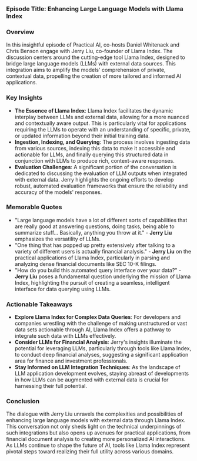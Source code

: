### Episode Title: Enhancing Large Language Models with Llama Index

### Overview
In this insightful episode of Practical AI, co-hosts Daniel Whitenack and Chris Benson engage with Jerry Liu, co-founder of Llama Index. The discussion centers around the cutting-edge tool Llama Index, designed to bridge large language models (LLMs) with external data sources. This integration aims to amplify the models' comprehension of private, contextual data, propelling the creation of more tailored and informed AI applications.

### Key Insights
- **The Essence of Llama Index**: Llama Index facilitates the dynamic interplay between LLMs and external data, allowing for a more nuanced and contextually aware output. This is particularly vital for applications requiring the LLMs to operate with an understanding of specific, private, or updated information beyond their initial training data.
- **Ingestion, Indexing, and Querying**: The process involves ingesting data from various sources, indexing this data to make it accessible and actionable for LLMs, and finally querying this structured data in conjunction with LLMs to produce rich, context-aware responses.
- **Evaluation Challenges**: A significant portion of the conversation is dedicated to discussing the evaluation of LLM outputs when integrated with external data. Jerry highlights the ongoing efforts to develop robust, automated evaluation frameworks that ensure the reliability and accuracy of the models' responses.

### Memorable Quotes
- "Large language models have a lot of different sorts of capabilities that are really good at answering questions, doing tasks, being able to summarize stuff... Basically, anything you throw at it." - **Jerry Liu** emphasizes the versatility of LLMs.
- "One thing that has popped up pretty extensively after talking to a variety of different users is actually financial analysis." - **Jerry Liu** on the practical applications of Llama Index, particularly in parsing and analyzing dense financial documents like SEC 10-K filings.
- "How do you build this automated query interface over your data?" - **Jerry Liu** poses a fundamental question underlying the mission of Llama Index, highlighting the pursuit of creating a seamless, intelligent interface for data querying using LLMs.

### Actionable Takeaways
- **Explore Llama Index for Complex Data Queries**: For developers and companies wrestling with the challenge of making unstructured or vast data sets actionable through AI, Llama Index offers a pathway to integrate such data with LLMs effectively.
- **Consider LLMs for Financial Analysis**: Jerry's insights illuminate the potential for leveraging LLMs, particularly through tools like Llama Index, to conduct deep financial analyses, suggesting a significant application area for finance and investment professionals.
- **Stay Informed on LLM Integration Techniques**: As the landscape of LLM application development evolves, staying abreast of developments in how LLMs can be augmented with external data is crucial for harnessing their full potential.

### Conclusion
The dialogue with Jerry Liu unravels the complexities and possibilities of enhancing large language models with external data through Llama Index. This conversation not only sheds light on the technical underpinnings of such integrations but also opens up avenues for practical applications, from financial document analysis to creating more personalized AI interactions. As LLMs continue to shape the future of AI, tools like Llama Index represent pivotal steps toward realizing their full utility across various domains.
